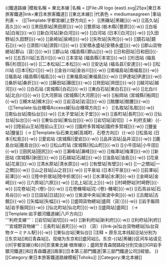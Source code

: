 {{鐵道路線
|模板名稱 = 東北本線
|名稱 = [[File:JR logo (east).svg|25px|東日本旅客鐵道|link=東日本旅客鐵道]] [[東北本線]]
|代表色 = mediumseagreen
|車站列表 = （[[Template:宇都宮線|上野方向]] ←） [[黑磯站|黑磯]]{{-w}} [[高久站|高久]]{{-w}} [[黑田原站|黑田原]]{{-w}} [[豐原站 (栃木縣)|豐原]]{{-w}} [[白坂站|白坂]]{{-w}} [[新白河站|新白河]]{{-w}} [[白河站 (日本)|白河]]{{-w}} [[久田野站|久田野]]{{-w}} [[泉崎站|泉崎]]{{-w}} [[矢吹站|矢吹]]{{-w}} [[鏡石站|鏡石]]{{-w}} [[須賀川站|須賀川]]{{-w}} [[安積永盛站|安積永盛]]{{-w}} [[郡山貨物總站|郡山（貨）]]{{-w}} [[郡山站 (福島縣)|郡山]]{{-w}} [[日和田站|日和田]]{{-w}} [[五百川站|五百川]]{{-w}} [[本宮站 (福島縣)|本宮]]{{-w}} [[杉田站 (福島縣)|杉田]]{{-w}} [[二本松站|二本松]]{{-w}} [[安达站 (福岛县)|安達]]{{-w}} [[松川站 (日本)|松川]]{{-w}} [[金谷川站|金谷川]]{{-w}} [[南福島站|南福島]]{{-w}} [[福島站 (福島縣)|福島]]{{-w}} [[東福島站|東福島]]{{-w}} [[伊達站|伊達]]{{-w}} [[桑折站|桑折]]{{-w}} [[藤田站|藤田]]{{-w}} [[貝田站|貝田]]{{-w}} [[越河站|越河]]{{-w}} [[白石站 (宮城縣)|白石]]{{-w}} [[東白石站|東白石]]{{-w}} [[北白川站|北白川]]{{-w}} [[大河原站 (宮城縣)|大河原]]{{-w}} [[船岡站 (宮城縣)|船岡]]{{-w}} [[槻木站|槻木]]{{-w}} [[岩沼站|岩沼]]{{-w}} [[館腰站|館腰]]{{-w}} （[[Template:仙台機場Access線|仙台機場方向]] ←） [[名取站|名取]]{{-w}} [[南仙台站|南仙台]]{{-w}} [[太子堂站|太子堂]]{{-w}} [[長町站|長町]]{{-w}} [[仙台站|仙台]]{{-w}} [[東仙台站|東仙台]]{{-w}} [[岩切站|岩切]]（→ 利府支線）{{-w}} [[陸前山王站|陸前山王]]{{-w}} [[國府多賀城站|國府多賀城]]{{-w}} [[鹽釜站|鹽釜]]（→ [[Template:仙石東北線|高城町、石卷方向]]）{{-w}} [[松島站 (日本)|松島]]{{-w}} [[愛宕站 (宮城縣)|愛宕]]{{-w}} [[品井沼站|品井沼]]{{-w}} [[鹿島台站|鹿島台]]{{-w}} [[松山町站 (宮城縣)|松山町]]{{-w}} [[小牛田站|小牛田]]{{-w}} [[田尻站|田尻]]{{-w}} [[瀨峰站|瀨峰]]{{-w}} [[梅澤站|梅澤]]{{-w}} [[新田站 (宮城縣)|新田]]{{-w}} [[石越站|石越]]{{-w}} [[油島站|油島]]{{-w}} [[花泉站|花泉]]{{-w}} [[清水原站|清水原]]{{-w}} [[有壁站|有壁]]{{-w}} [[一之關站|一之關]]{{-w}} [[山之目站|山之目]]{{-w}} [[平泉站 (日本)|平泉]]{{-w}} [[前澤站|前澤]]{{-w}} [[陸中折居站|陸中折居]]{{-w}} [[水澤站|水澤]]{{-w}} [[金崎站|金崎]]{{-w}} [[六原站|六原]]{{-w}} [[北上站|北上]]{{-w}} [[村崎野站|村崎野]]{{-w}} [[花卷站|花-{卷}-]]{{-w}} [[花卷機場站|花-{卷}-機場]]{{-w}} [[石鳥谷站|石鳥谷]]{{-w}} [[日詰站|日詰]]{{-w}} [[紫波中央站|紫波中央]]{{-w}} [[古館站|古館]]{{-w}} [[矢幅站|矢幅]]{{-w}} [[盛岡貨物總站|盛岡（貨）]]{{-w}} [[岩手飯岡站|岩手飯岡]]{{-w}} [[仙北町站|仙北町]]{{-w}} [[盛岡站|盛岡]] （→ [[Template:岩手銀河鐵道線|八戶方向]]）<br />'''利府支線'''：[[岩切站|岩切]]{{-w}} [[新利府站|新利府]]{{-w}} [[利府站|利府]]<br />'''宮城野貨物線'''：[[長町站|長町]]{{-w}} （貨）{{link-ja|仙台貨物總站|仙台貨物ターミナル駅}}{{-w}} [[東仙台站|東仙台]]
|注释 = 原东北本线起讫站分别为[[东京站]]和[[青森站]]，现缩为东京和[[盛冈站]]。东京-{{站|黑磯}}区间车站请见{{tl|宇都宮線}}和{{tl|京濱東北線·根岸線}}；盛岡至青森間路段分別交由[[IGR岩手銀河鐵道]]和[[青森鐵道]]兩家[[日本第三部門鐵道|第三部門鐵道公司]]經營。
}}<noinclude>
[[Category:東日本旅客鐵道路線模板|Tohoku]]
[[Category:東北本線]]
</noinclude>